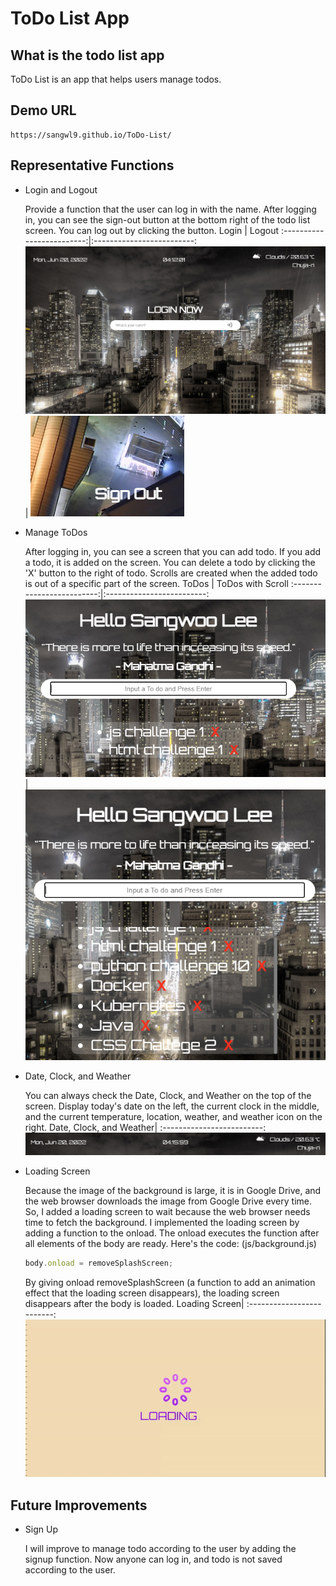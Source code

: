 # ToDo List App

## What is the todo list app

ToDo List is an app that helps users manage todos.

## Demo URL

```
https://sangwl9.github.io/ToDo-List/
```

## Representative Functions

- Login and Logout

  Provide a function that the user can log in with the name. After logging in, you can see the sign-out button at the bottom right of the todo list screen. You can log out by clicking the button.
  Login | Logout
  :-------------------------:|:-------------------------:
  ![login-screen](./img/login-screen.PNG) | ![signout](./img/signout.PNG)

- Manage ToDos

  After logging in, you can see a screen that you can add todo. If you add a todo, it is added on the screen. You can delete a todo by clicking the 'X' button to the right of todo. Scrolls are created when the added todo is out of a specific part of the screen.
  ToDos | ToDos with Scroll
  :-------------------------:|:-------------------------:
  ![todo-screen](./img/todo-screen.PNG) | ![todo-with-scroll-screen](./img/todo-with-scroll-screen.PNG)

- Date, Clock, and Weather

  You can always check the Date, Clock, and Weather on the top of the screen. Display today's date on the left, the current clock in the middle, and the current temperature, location, weather, and weather icon on the right.
  Date, Clock, and Weather|
  :-------------------------:
  ![date-clock-weather](./img/date-clock-weather.PNG)

- Loading Screen

  Because the image of the background is large, it is in Google Drive, and the web browser downloads the image from Google Drive every time. So, I added a loading screen to wait because the web browser needs time to fetch the background. I implemented the loading screen by adding a function to the onload. The onload executes the function after all elements of the body are ready. Here's the code: (js/background.js)

  ```javascript
  body.onload = removeSplashScreen;
  ```

  By giving onload removeSplashScreen (a function to add an animation effect that the loading screen disappears), the loading screen disappears after the body is loaded.
  Loading Screen|
  :-------------------------:
  ![loading-screen](./img/loading-screen.gif)

## Future Improvements

- Sign Up

  I will improve to manage todo according to the user by adding the signup function. Now anyone can log in, and todo is not saved according to the user.
